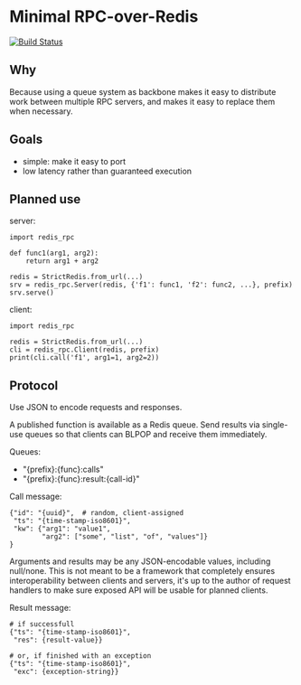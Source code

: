 Minimal RPC-over-Redis
======================

[![Build Status](https://travis-ci.org/marcinkaszynski/redis-rpc.svg?branch=master)](https://travis-ci.org/marcinkaszynski/redis-rpc)

Why
---

Because using a queue system as backbone makes it easy to distribute
work between multiple RPC servers, and makes it easy to replace them
when necessary.


Goals
-----

- simple: make it easy to port
- low latency rather than guaranteed execution


Planned use
-----------

server:

    import redis_rpc

    def func1(arg1, arg2):
        return arg1 + arg2

    redis = StrictRedis.from_url(...)
    srv = redis_rpc.Server(redis, {'f1': func1, 'f2': func2, ...}, prefix)
    srv.serve()


client:

    import redis_rpc

    redis = StrictRedis.from_url(...)
    cli = redis_rpc.Client(redis, prefix)
    print(cli.call('f1', arg1=1, arg2=2))


Protocol
--------

Use JSON to encode requests and responses.

A published function is available as a Redis queue.  Send results via
single-use queues so that clients can BLPOP and receive them
immediately.

Queues:

- "{prefix}:{func}:calls"
- "{prefix}:{func}:result:{call-id}"

Call message:

    {"id": "{uuid}",  # random, client-assigned
     "ts": "{time-stamp-iso8601}",
     "kw": {"arg1": "value1",
            "arg2": ["some", "list", "of", "values"]}
    }

Arguments and results may be any JSON-encodable values, including
null/none.  This is not meant to be a framework that completely
ensures interoperability between clients and servers, it's up to the
author of request handlers to make sure exposed API will be usable for
planned clients.

Result message:

    # if successfull
    {"ts": "{time-stamp-iso8601}",
     "res": {result-value}}

    # or, if finished with an exception
    {"ts": "{time-stamp-iso8601}",
     "exc": {exception-string}}

